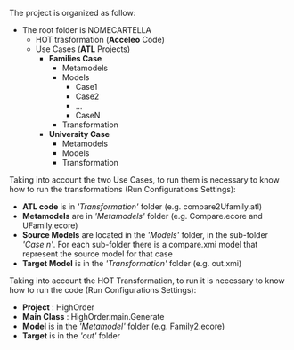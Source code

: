 The project is organized as follow:

- The root folder is NOMECARTELLA 
  - HOT trasformation (**Acceleo** Code)
  - Use Cases (**ATL** Projects)
    - **Families Case**
      - Metamodels
      - Models 
        - Case1
        - Case2
        - ...
        - CaseN
      - Transformation
    - **University Case**
      - Metamodels
      - Models 
      - Transformation
      
Taking into account the two Use Cases, to run them is necessary to know how to run the transformations (Run Configurations Settings):
- **ATL code** is in *'Transformation'* folder (e.g. compare2Ufamily.atl)
- **Metamodels** are in *'Metamodels'* folder (e.g. Compare.ecore and UFamily.ecore)
- **Source Models** are located in the *'Models'* folder, in the sub-folder *'Case n'*. For each sub-folder there is a compare.xmi model that represent the source model for that case
- **Target Model** is in the *'Transformation'* folder (e.g. out.xmi)


Taking into account the HOT Transformation, to run it is necessary to know how to run the code (Run Configurations Settings):

- **Project** : HighOrder
- **Main Class** : HighOrder.main.Generate
- **Model** is in the *'Metamodel'* folder (e.g. Family2.ecore)
- **Target** is in the *'out'* folder
